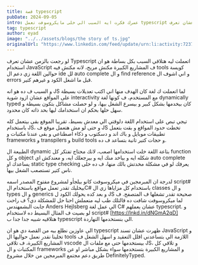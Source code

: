 ```yaml
---
title: قصة typescript
pubDate: 2024-09-05
intro: عمرك فكرت ايه السبب الي خلى مايكروسوفت تعمل typescript من الاول؟ تعالى عشان تعرف.
tag: typescript
author: eyad
image: "../../assets/blogs/the story of ts.jpg"
originalUrl: "https://www.linkedin.com/feed/update/urn:li:activity:7237061998130135040/"
---
```


لو رجعت بالزمن عشان تعرف Typescript اتعملت ليه هتلاقي السبب بكل بساطة هو ان استخدام JavaScript ف المشاريع الكبيرة مكنش مريح، لانه مكنش فيه tools كويسة حوالين اللغة زي دعم ال ide لل auto complete و ال find reference و اني اشوف ال errors قبل ما اشغل الكود و غيرهم كتير.

و السبب ف ده هو انه JS لما اتعملت ك لغة كان الهدف منها اني اكتب تعديلات بسيطة على المواقع عشان ازود شوية interactivity مع المستخدم، ف كونها لغة dynamically typed كان بيخدمها بشكل كبير و بيسرع الشغل بيها، و لو حصلت مشاكل بتكون بسيطة و سهل حلها بحكم ان استخدامك ليها بحد ذاته كان محدود.

تيجي تبص على استخدام اللغة دلوقتي الي معدش بسيط، تقريبا الموقع بقى بيتعمل كله باستخدام JS، و حتى لو مش هتعمل موقع ف JS تخطت حدود المواقع و بقت بتعمل تطبيقات موبايل و باك اند و دسكتوب و ذكاء اصطناعي و بقى عندنا مكتبات و frameworks و transpilers و build tools و حجات كتير تانية بتساعد ف ده.

الطبيعة ال dynamic بتاعة اللغة خلت استخدامها اصعب، لانك محتاج تفتكر كل function و كل object شكله ايه و بياخد منك ايه و بيرجعلك ايه، و معندكش اي auto complete يساعدك او static type checking يعرفك لو في مشكلة مخدتش بالك منها، ف ده خلى ناس كتير تستصعب الشغل بيها.

لدرجة ان المبرمجين في ميكروسوفت كانو بيلجأو لمشروع مفتوح المصدر اسمه script# بيخليك تقدر تعمل مواقع باستخدام الC# باستخدام كل مزاياها زي ال classes و ال types و ال generics و بعد كده يحولك الكود ل JS صحيحة تقدر تشغلها ف المتصفح. ف لما ميكروسوفت شافت ده قالتلك طب ليه منعملش احنا حل للمشكلة دي؟ ف راحت جابت البشمهندس Anders Hejlsberg الي عمل لغة C# عشان يعملهم typescript. و لو بصيت ف المثال البسيط ده لاستخدام script# [https://lnkd.in/dNGmA2qD] هتلاقيه شبيه جدا جدا ب typescript الي بنستخدمها النهاردة.

الي عاوزين نطلع بيه من القصة دي هو ان typescript ظهرت عشان تسند JavaScript و تخلينا نقدر نعمل حواليها ال tools اللازمة الي بتساعدني اقلل التعقيد و اسهل الشغل ف المشاريع الكبيرة، ف تلاقي vscode بيستخدمها حتى مع ملفات ال JS، و تلاقي كل المكتبات و ال frameworks و المشاريع الكبيرة بتستخدمها سواء بشكل مباشر او عن طريق دعم مجتمع المبرمجين من خلال مشروع DefinitelyTyped.
